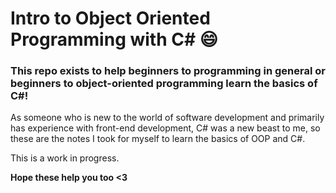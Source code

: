 # Intro to Object Oriented Programming with C# :smile:

### This repo exists to help beginners to programming in general or beginners to object-oriented programming learn the basics of C#!

As someone who is new to the world of software development and primarily has experience with front-end development, C# was a new beast to me, so these are the notes I took for myself to learn the basics of OOP and C#.

This is a work in progress.

**Hope these help you too <3**
